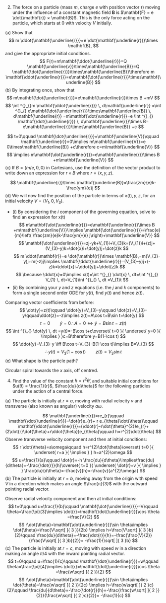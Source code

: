 2) The force on a particle (mass $m$, charge $e$ with position vector $\mathbf{r}$) moving under the influence of a constant magnetic field $\mathbf{B}$ is $\mathbf{F} = e \dot{\mathbf{r}} × \mathbf{B}$. This is the only force acting on the particle, which starts at $0$ with velocity $V$ initially.

(a) Show that 
$$
m \ddot{\mathbf{\underline{r}}}=e \dot{\mathbf{\underline{r}}}\times \mathbf{B},
$$
and give the appropriate initial conditions.
$$
F(r)=m\mathbf{\ddot{\underline{r}}}=Q \mathbf{\underline{v}}\times\mathbf{\underline{B}}=Q \mathbf{\dot{\underline{r}}}\times\mathbf{\underline{B}}\therefore m \mathbf{\ddot{\underline{r}}}=e\mathbf{\dot{\underline{r}}}\times\mathbf{\underline{B}}
$$
(b) By integrating once, show that
$$
m\mathbf{\dot{\underline{r}}}=e\mathbf{\underline{r}}\times B +mV
$$
$$
\int ^{}_{}m \mathbf{\ddot{\underline{r}}}  \, d\mathbf{\underline{r}} =\int ^{}_{} e\mathbf{\dot{\underline{r}}}\times\mathbf{\underline{B}} \, d\mathbf{\underline{r}} =m\mathbf{\dot{\underline{r}}}=e \int ^{}_{} \mathbf{\dot{\underline{r}}} \, d\mathbf{\underline{r}}\times B= e\mathbf{\underline{r}}\times\mathbf{\underline{B}} +c
$$

$$
t=0\qquad \mathbf{\dot{\underline{r}}}=\mathbf{\underline{V}}\qquad \mathbf{\underline{r}}=0\implies m\mathbf{\underline{V}}=e 0\times\mathbf{\underline{B}} +c\therefore c=m\mathbf{\underline{V}}
$$
$$
\implies m\mathbf{\dot{\underline{r}}}=e\mathbf{\underline{r}}\times B +m\mathbf{\underline{V}}
$$
(c) If $B = (m/e, 0, 0)$ in Cartesians, use the definition of the vector product to write down an expression for $r × B$ where $r = (x, y, z).$

$$
\mathbf{\underline{r}}\times \mathbf{\underline{B}}=\frac{zm}{e}k-\frac{ym}{e}j
$$
(d) We will now find the position of the particle in terms of $x(t), y, z,$ for an initial velocity $V = (V_{1}, 0, V_{3})$.
- (i) By considering the $i$ component of the governing equation, solve to find an expression for x(t)
$$
m\mathbf{\dot{\underline{r}}}=e\mathbf{\underline{r}}\times B +m\mathbf{\underline{V}}\implies \mathbf{\dot{\underline{r}}}=\frac{e}{m}\left( \frac{zm}{e}k-\frac{ym}{e} j\right)+\mathbf{\underline{V}}
$$
$$
\mathbf{\dot{\underline{r}}}=zj-yk+V_{1}i+V_{3}k=(V_{1})i+(z)j+(V_{3}-y)k=\dot{x}i+\dot{y}j+\dot{z}k
$$
$$
m \ddot{\mathbf{r}}=e \dot{\mathbf{r}}\times \mathbf{B},=m(V_{3}-y)j+m(-z)j\implies \mathbf{\ddot{\underline{r}}}=(V_{3}-y)j+(-z)k=\ddot{x}i+\ddot{y}j+\ddot{z}k
$$
$$
\because \ddot{x}=0\implies x(t)=\int ^{}_{} \dot{x} \, dt=\int ^{}_{} V_{1} \, dt=V_{1}\int ^{}_{}  \, dt =V_{1}t
$$
- (ii) By combining your $y$ and $z$ equations (i.e. the $j$ and $k$ components) to form a single second order ODE for $y(t)$, find $y(t)$ and hence $z(t)$.

Comparing vector coefficients from before:
$$
\dot{y}=z(t)\qquad \ddot{y}=V_{3}-y\qquad \dot{z}=V_{3}-y\qquad\ddot{z}=-z\implies z(t)=A\cos t+B\sin t=\dot{y}
$$
$$
t=0\qquad \dot{y}=0 \therefore A=0\iff\dot{y}=B\sin t=z(t)
$$
$$
\int ^{}_{} \dot{y} \, dt =y(t)=-B\cos t+c\overset{ t=0 }{ \underset{ y=0 }{ \implies } }c=B\therefore y=B(1-\cos t)
$$
$$
\ddot{y}=V_{3}-y \iff B\cos t=V_{3}-B(1-\cos t)\implies B=V_{3}
$$
$$
\therefore y(t)=V_{3}(1-\cos t)\qquad z(t)=V_{3}\sin t
$$
(e) What shape is the particle path?

Circular spiral towards the $x$ axis, off centred.

4) Find the value of the constant $h = r^{2}\dot{\theta}$, and suitable initial conditions for $u(θ) = \frac{1}{r}$, $\frac{du}{d\theta}$ for the following particles under the action of a central force.

(a) The particle is initially at $r = a$, moving with radial velocity $v$ and transverse (also known as angular) velocity $aω$.

$$
\mathbf{\underline{r}}=re_{r}\qquad \mathbf{\dot{\underline{r}}}=\dot{r}e_{r}+ r e_{\theta}\dot{\theta}\qquad \mathbf{\ddot{\underline{r}}}=(\ddot{r}-r\dot{\theta}^{2})e_{r}+(2\dot{r}\dot{\theta}+r\ddot{\theta})e_{\theta}\qquad h=r^{2}\dot{\theta}
$$
Observe transverse velocity component and then at initial conditions:
$$
r \dot{\theta}=a\omega\qquad h=r^{2}\dot{\theta}\overset{ t=0 }{ \underset{ r=a }{ \implies } } h=a^{2}\omega
$$
$$
u=\frac{1}{a}\qquad \dot{r}=-h \frac{du}{d\theta}\implies\frac{du}{d\theta}=-\frac{\dot{r}}{h}\overset{ t=0 }{ \underset{ \dot{r}=v }{ \implies } } \frac{du}{d\theta}=-\frac{v}{h}=-\frac{v}{a^{2}\omega}
$$
(b) The particle is initially at $r = b$, moving away from the origin with speed $V$ in a direction which makes an angle $\frac{π}{3}$ with the outward pointing radial vector.

Observe radial velocity component and then at initial conditions:
$$
t=0\qquad u=\frac{1}{b}\qquad \mathbf{\dot{\underline{r}}}=V\qquad \theta=\frac{\pi}{3}\implies \dot{r}=\mathbf{\dot{\underline{r}}}\cos \theta  =\frac{V}{2}
$$
$$
r\dot{\theta}=\mathbf{\dot{\underline{r}}}\sin \theta\implies \dot{\theta}=\frac{V\sqrt[  ]{ 3 }}{2b} \implies h=\frac{V\sqrt[  ]{ 3 }b}{2}\qquad \frac{du}{d\theta}=-\frac{\dot{r}}{h}=-\frac{\frac{V}{2}}{\frac{V\sqrt[  ]{ 3 }b}{2}}= -\frac{1}{\sqrt[  ]{ 3 }b}
$$
(c) The particle is initially at $r = c$, moving with speed $w$ in a direction making an angle $π/4$ with the inward pointing radial vector.
$$
t=0\qquad u=\frac{1}{c}\qquad \mathbf{\dot{\underline{r}}}=w\qquad \theta=\frac{\pi}{4}\implies \dot{r}=\mathbf{\dot{\underline{r}}}\cos \theta  =\frac{w\sqrt[  ]{ 2 }}{2}
$$
$$
r\dot{\theta}=\mathbf{\dot{\underline{r}}}\sin \theta\implies \dot{\theta}=\frac{w\sqrt[  ]{ 2 }}{2c} \implies h=\frac{w\sqrt[  ]{ 2 }c}{2}\qquad \frac{du}{d\theta}=-\frac{\dot{r}}{h}=-\frac{\frac{w\sqrt[  ]{ 2 }}{2}}{\frac{w\sqrt[  ]{ 2 }c}{2}}= -\frac{1}{c}
$$
